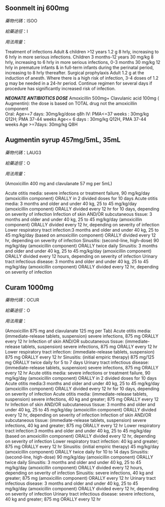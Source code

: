 ## Soonmelt inj 600mg

*藥物代碼*：ISOO

*給藥途徑*：I

*用法用量*：

Treatment of infections 
Adult & children >12 years 1.2 g 8 hrly, increasing to 6 hrly in more serious infections. 
Children 3 months-12 years 30 mg/kg 8 hrly, increasing to 6 hrly in more serious infections, 
0-3 months 30 mg/kg 12 hrly in premature infants & in full-term infants during the perinatal period, increasing to 8 hrly thereafter.
Surgical prophylaxis 
Adult 1.2 g at the induction of anesth. Where there is a high risk of infection, 3-4 doses of 1.2 g may be needed in a 24-hr period. Continue regimen for several days if procedure has significantly increased risk of infection.

*****NEONATE ANTIBIOTICS DOSE*****
Amoxicillin 500mg+ Clavulanic acid 100mg ( Augmentin): 
the dose is based on TOTAL drug not the amoxicillin component   
Oral: Age>=7 days:  30mg/kg/dose q8h
IV: 
PMA<=37 weeks : 30mg/kg Q12H; 
PMA 37-44 weeks Age<= 6 days : 30mg/kg Q12H, 
PMA 37-44 weeks Age >=7days: 30mg/kg Q8H


## Augmentin syrup 457mg/5mL, 35mL

*藥物代碼*：LAUG3

*給藥途徑*：O

*用法用量*：

(Amoxicillin 400 mg and clavulanate 57 mg per 5mL)

Acute otitis media: severe infections or treatment failure, 90 mg/kg/day (amoxicillin component) ORALLY in 2 divided doses for 10 days
Acute otitis media: 3 months and older and under 40 kg, 25 to 45 mg/kg/day (amoxicillin component) ORALLY divided every 12 hr for 10 days, depending on severity of infection
Infection of skin AND/OR subcutaneous tissue: 3 months and older and under 40 kg, 25 to 45 mg/kg/day (amoxicillin component) ORALLY divided every 12 hr, depending on severity of infection
Lower respiratory tract infection:3 months and older and under 40 kg, 25 to 45 mg/kg/day (based on amoxicillin component) ORALLY divided every 12 hr, depending on severity of infection
Sinusitis: (second-line, high-dose) 90 mg/kg/day (amoxicillin component) ORALLY twice daily
Sinusitis: 3 months and older and under 40 kg, 25 to 45 mg/kg/day (amoxicillin component) ORALLY divided every 12 hours, depending on severity of infection
Urinary tract infectious disease: 3 months and older and under 40 kg, 25 to 45 mg/kg/day (amoxicillin component) ORALLY divided every 12 hr, depending on severity of infection

## Curam 1000mg

*藥物代碼*：OCUR

*給藥途徑*：O

*用法用量*：

(Amoxicillin 875 mg and clavulanate 125 mg per Tab)
Acute otitis media: (immediate-release tablets, suspension) severe infections, 875 mg ORALLY every 12 hr
Infection of skin AND/OR subcutaneous tissue: (immediate-release tablets, suspension) severe infections, 875 mg ORALLY every 12 hr
Lower respiratory tract infection: (immediate-release tablets, suspension) 875 mg ORALLY every 12 hr
Sinusitis: (initial empiric therapy) 875 mg/125 mg ORALLY twice daily for 5 to 7 days
Urinary tract infectious disease: (immediate-release tablets, suspension) severe infections, 875 mg ORALLY every 12 hr
Acute otitis media: severe infections or treatment failure, 90 mg/kg/day (amoxicillin component) ORALLY in 2 divided doses for 10 days
Acute otitis media:3 months and older and under 40 kg, 25 to 45 mg/kg/day (amoxicillin component) ORALLY divided every 12 hr for 10 days, depending on severity of infection
Acute otitis media: (immediate-release tablets, suspension) severe infections, 40 kg and greater; 875 mg ORALLY every 12 hr
Infection of skin AND/OR subcutaneous tissue: 3 months and older and under 40 kg, 25 to 45 mg/kg/day (amoxicillin component) ORALLY divided every 12 hr, depending on severity of infection
Infection of skin AND/OR subcutaneous tissue: (immediate-release tablets, suspension) severe infections, 40 kg and greater; 875 mg ORALLY every 12 hr
Lower respiratory tract infection:3 months and older and under 40 kg, 25 to 45 mg/kg/day (based on amoxicillin component) ORALLY divided every 12 hr, depending on severity of infection
Lower respiratory tract infection: 40 kg and greater; 875 mg ORALLY every 12 hr
Sinusitis: (initial empiric therapy) 45 mg/kg/day (amoxicillin component) ORALLY twice daily for 10 to 14 days
Sinusitis: (second-line, high-dose) 90 mg/kg/day (amoxicillin component) ORALLY twice daily
Sinusitis: 3 months and older and under 40 kg, 25 to 45 mg/kg/day (amoxicillin component) ORALLY divided every 12 hours, depending on severity of infection
Sinusitis: severe infections, 40 kg and greater; 875 mg (amoxicillin component) ORALLY every 12 hr
Urinary tract infectious disease: 3 months and older and under 40 kg, 25 to 45 mg/kg/day (amoxicillin component) ORALLY divided every 12 hr, depending on severity of infection
Urinary tract infectious disease: severe infections, 40 kg and greater; 875 mg ORALLY every 12 hr

